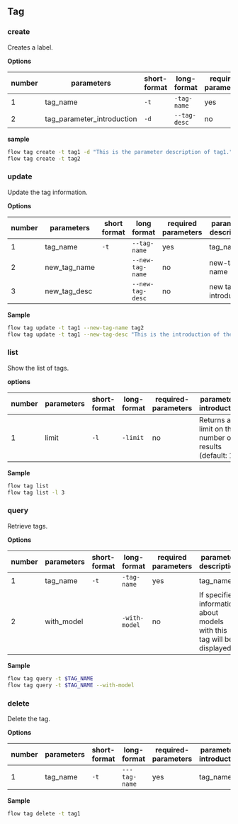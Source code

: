 ## Tag

### create

Creates a label.

**Options**

| number | parameters | short-format | long-format | required parameters | parameter description |
| ---- | ------------ | ------ | ------------ | -------- | -------- |
| 1 | tag_name | `-t` | `-tag-name` | yes | tag_name |
| 2 | tag_parameter_introduction | `-d` | `--tag-desc` | no | tag_introduction |

**sample**

``` bash
flow tag create -t tag1 -d "This is the parameter description of tag1."
flow tag create -t tag2
```

### update

Update the tag information.

**Options**

| number | parameters | short format | long format | required parameters | parameter description |
| ---- | ------------ | ------ | ---------------- | -------- | ---------- |
| 1 | tag_name | `-t` | `--tag-name` | yes | tag_name |
| 2 | new_tag_name | | `--new-tag-name` | no | new-tag-name |
| 3 | new_tag_desc | | `--new-tag-desc` | no | new tag introduction |

**Sample**

``` bash
flow tag update -t tag1 --new-tag-name tag2
flow tag update -t tag1 --new-tag-desc "This is the introduction of the new parameter."
```

### list

Show the list of tags.

**options**

| number | parameters | short-format | long-format | required-parameters | parameter-introduction |
| ---- | ----- | ------ | --------- | -------- | ---------------------------- |
| 1 | limit | `-l` | `-limit` | no | Returns a limit on the number of results (default: 10) |

**Sample**

``` bash
flow tag list
flow tag list -l 3
```

### query

Retrieve tags.

**Options**

| number | parameters | short-format | long-format | required parameters | parameter description |
| ---- | ---------- | ------ | -------------- | -------- | -------------------------------------- |
| 1 | tag_name | `-t` | `-tag-name` | yes | tag_name |
| 2 | with_model | | `-with-model` | no | If specified, information about models with this tag will be displayed |

**Sample**

``` bash
flow tag query -t $TAG_NAME
flow tag query -t $TAG_NAME --with-model
```

### delete

Delete the tag.

**Options**

| number | parameters | short-format | long-format | required-parameters | parameters introduction |
| ---- | -------- | ------ | ------------ | -------- | --------
| 1 | tag_name | `-t` | `---tag-name` | yes | tag_name |

**Sample**

``` bash
flow tag delete -t tag1
```
